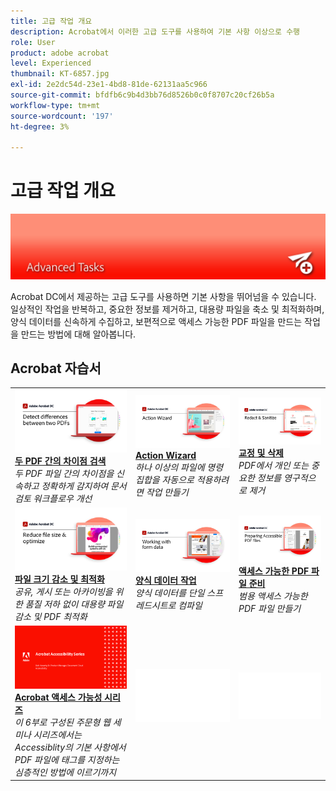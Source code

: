 ```yaml
---
title: 고급 작업 개요
description: Acrobat에서 이러한 고급 도구를 사용하여 기본 사항 이상으로 수행
role: User
product: adobe acrobat
level: Experienced
thumbnail: KT-6857.jpg
exl-id: 2e2dc54d-23e1-4bd8-81de-62131aa5c966
source-git-commit: bfdfb6c9b4d3bb76d8526b0c0f8707c20cf26b5a
workflow-type: tm+mt
source-wordcount: '197'
ht-degree: 3%

---
```


# 고급 작업 개요

![Acrobat 시작 이미지](../assets/Hero-AdvancedTasks.png)

Acrobat DC에서 제공하는 고급 도구를 사용하면 기본 사항을 뛰어넘을 수 있습니다. 일상적인 작업을 반복하고, 중요한 정보를 제거하고, 대용량 파일을 축소 및 최적화하며, 양식 데이터를 신속하게 수집하고, 보편적으로 액세스 가능한 PDF 파일을 만드는 작업을 만드는 방법에 대해 알아봅니다.

## Acrobat 자습서

<table style="table-layout:fixed">
<tr>
  <td>
    <a href="compare.md">
      <img alt="두 PDF 간의 차이점 검색" src="../assets/Compare_1280.png" />
    </a>
    <div>
    <a href="compare.md"><strong>두 PDF 간의 차이점 검색</strong></a>
    </div>
    <em>두 PDF 파일 간의 차이점을 신속하고 정확하게 감지하여 문서 검토 워크플로우 개선</em>
    <br>
  </td>
  <td>
    <a href="action.md">
      <img alt="Action Wizard" src="../assets/Action.jpg" />
    </a>
    <div>
    <a href="action.md"><strong>Action Wizard</strong></a>
    </div>
    <em>하나 이상의 파일에 명령 집합을 자동으로 적용하려면 작업 만들기</em>
    <br>
  </td>
  <td>
    <a href="redact.md">
      <img alt="교정 및 삭제" src="../assets/Redact.jpg" />
    </a>
    <div>
    <a href="redact.md"><strong>교정 및 삭제</strong></a>
    </div>
    <em>PDF에서 개인 또는 중요한 정보를 영구적으로 제거</em>
    <br>
  </td>  
</tr>
<tr>
  <td>
    <a href="reduce.md">
      <img alt="파일 크기 감소 및 최적화" src="../assets/Reduce.jpg" />
    </a>
    <div>
    <a href="reduce.md"><strong>파일 크기 감소 및 최적화</strong></a>
    </div>
    <em>공유, 게시 또는 아카이빙을 위한 품질 저하 없이 대용량 파일 감소 및 PDF 최적화</em>
    <br>
  </td>
  <td>
    <a href="formdata.md">
      <img alt="작업 마법사" src="../assets/FormData.jpg" />
    </a>
    <div>
    <a href="formdata.md"><strong>양식 데이터 작업</strong></a>
    </div>
    <em>양식 데이터를 단일 스프레드시트로 컴파일</em>
    <br>
  </td>
  <td>
    <a href="accessibility.md">
      <img alt="액세스 가능한 PDF 파일 준비" src="../assets/PreparingAccessible.jpg" />
    </a>
    <div>
    <a href="accessibility.md"><strong>액세스 가능한 PDF 파일 준비</strong></a>
    </div>
    <em>범용 액세스 가능한 PDF 파일 만들기</em>
    <br>
  </td>
</tr>
<tr>
  <td>
    <a href="accessibility-series.md">
      <img alt="액세스 가능한 PDF 파일 준비" src="../assets/Accessibilityseries_1280.png" />
    </a>
    <div>
    <a href="accessibility-series.md"><strong>Acrobat 액세스 가능성 시리즈</strong></a>
    </div>
    <em>이 6부로 구성된 주문형 웹 세미나 시리즈에서는 Accessiblity의 기본 사항에서 PDF 파일에 태그를 지정하는 심층적인 방법에 이르기까지</em>
    <br>
  </td>
  <td>
   <img alt="스페이서" src="../assets/Whitespacer.png" />
    <div>
    <br>
  </td>
  <td>
   <img alt="스페이서" src="../assets/Whitespacer.png" />
    <div>
    <br>
  </td>
</tr>
</table>
